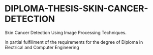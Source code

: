 # DIPLOMA-THESIS-SKIN-CANCER-DETECTION

Skin Cancer Detection Using Image Processing Techniques.

In partial fulfillment of the requirements for the degree of
Diploma in Electrical and Computer Engineering 
